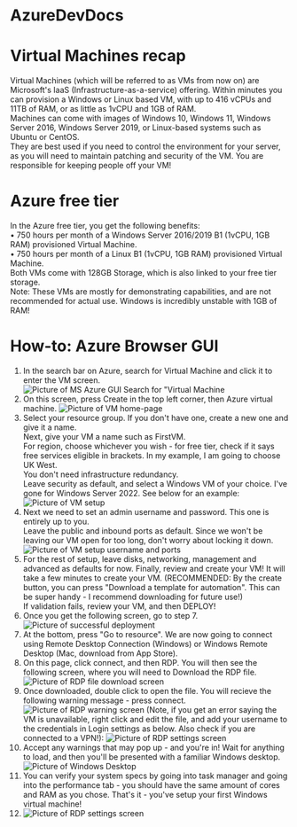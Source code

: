 # AzureDevDocs
# Virtual Machines recap
Virtual Machines (which will be referred to as VMs from now on) are Microsoft's IaaS (Infrastructure-as-a-service) offering. Within minutes you can provision a Windows or Linux based VM, with up to 416 vCPUs and 11TB of RAM, or as little as 1vCPU and 1GB of RAM.  
Machines can come with images of Windows 10, Windows 11, Windows Server 2016, Windows Server 2019, or Linux-based systems such as Ubuntu or CentOS.  
They are best used if you need to control the environment for your server, as you will need to maintain patching and security of the VM. You are responsible for keeping people off your VM!
# Azure free tier
In the Azure free tier, you get the following benefits:  
• 750 hours per month of a Windows Server 2016/2019 B1 (1vCPU, 1GB RAM) provisioned Virtual Machine.  
• 750 hours per month of a Linux B1 (1vCPU, 1GB RAM) provisioned Virtual Machine.  
Both VMs come with 128GB Storage, which is also linked to your free tier storage.  
Note: These VMs are mostly for demonstrating capabilities, and are not recommended for actual use. Windows is incredibly unstable with 1GB of RAM!
# How-to: Azure Browser GUI
1. In the search bar on Azure, search for Virtual Machine and click it to enter the VM screen.  
   ![Picture of MS Azure GUI Search for "Virtual Machine](images/step1.png)
2. On this screen, press Create in the top left corner, then Azure virtual machine.
   ![Picture of VM home-page](images/step2.png)
3. Select your resource group. If you don't have one, create a new one and give it a name.  
   Next, give your VM a name such as FirstVM.  
   For region, choose whichever you wish - for free tier, check if it says free services eligible in brackets. In my example, I am going to choose UK West.  
   You don't need infrastructure redundancy.  
   Leave security as default, and select a Windows VM of your choice. I've gone for Windows Server 2022. See below for an example:
   ![Picture of VM setup](images/Step3.png)
4. Next we need to set an admin username and password. This one is entirely up to you.  
Leave the public and inbound ports as default. Since we won't be leaving our VM open for too long, don't worry about locking it down.
![Picture of VM setup username and ports](images/Step4.png)
5. For the rest of setup, leave disks, networking, management and advanced as defaults for now. Finally, review and create your VM! It will take a few minutes to create your VM.
(RECOMMENDED: By the create button, you can press "Download a template for automation". This can be super handy - I recommend downloading for future use!)  
If validation fails, review your VM, and then DEPLOY!  
6. Once you get the following screen, go to step 7.
![Picture of successful deployment](images/step5.png)
7. At the bottom, press "Go to resource". We are now going to connect using Remote Desktop Connection (Windows) or Windows Remote Desktop (Mac, download from App Store).  
8. On this page, click connect, and then RDP. You will then see the following screen, where you will need to Download the RDP file.
![Picture of RDP file download screen](images/Step6.png)
9. Once downloaded, double click to open the file. You will recieve the following warning message - press connect.
![Picture of RDP warning screen](images/Step7.png)
(Note, if you get an error saying the VM is unavailable, right click and edit the file, and add your username to the credentials in Login settings as below. Also check if you are connected to a VPN!):
![Picture of RDP settings screen](images/Step8.png)
10. Accept any warnings that may pop up - and you're in! Wait for anything to load, and then you'll be presented with a familiar Windows desktop.
![Picture of Windows Desktop](images/Step10.png)
11. You can verify your system specs by going into task manager and going into the performance tab - you should have the same amount of cores and RAM as you chose. That's it - you've setup your first Windows virtual machine!
12. ![Picture of RDP settings screen](images/Step9.png)
